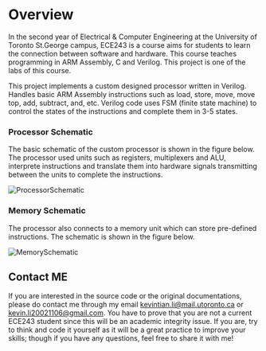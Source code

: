 # Overview
In the second year of Electrical & Computer Engineering at the University of Toronto St.George campus, ECE243 is a course aims for students to learn the connection between software and hardware. This course teaches programming in ARM Assembly, C and Verilog. This project is one of the labs of this course.<br/>

This project implements a custom designed processor written in Verilog. Handles basic ARM Assembly instructions such as load, store, move, move top, add, subtract, and, etc. Verilog code uses FSM (finite state machine) to control the states of the instructions and complete them in 3-5 states.

### Processor Schematic
The basic schematic of the custom processor is shown in the figure below. The processor used units such as registers, multiplexers and ALU, interprete instructions and translate them into hardware signals transmitting between the units to complete the instructions. <br/>

![ProcessorSchematic](https://user-images.githubusercontent.com/99038613/169937597-c42496e1-4e93-4b9a-a7be-d2f6010794d6.png)

### Memory Schematic
The processor also connects to a memory unit which can store pre-defined instructions. The schematic is shown in the figure below. <br/>

![MemorySchematic](https://user-images.githubusercontent.com/99038613/169937926-d3e0df29-8edd-4d34-abd2-bed0f9472d0f.png)

## Contact ME
If you are interested in the source code or the original documentations, please do contact me through my email kevintian.li@mail.utoronto.ca or kevin.li20021106@gmail.com. You have to prove that you are not a current ECE243 student since this will be an academic integrity issue. If you are, try to think and code it yourself as it will be a great practice to improve your skills; though if you have any questions, feel free to share it with me!
